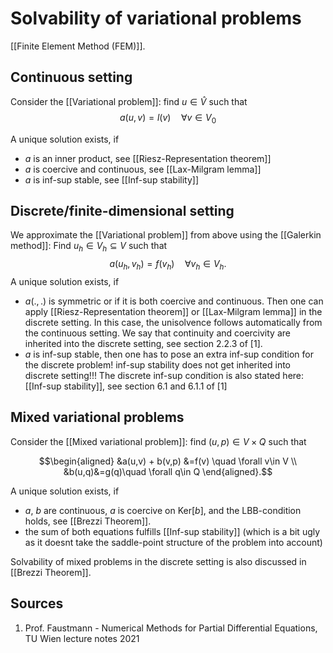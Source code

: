 # Solvability of variational problems
[[Finite Element Method (FEM)]].

## Continuous setting
Consider the [[Variational problem]]: find $u\in \hat{V}$ such that 
$$a(u,v)=l(v) \quad \forall v\in V_0$$

A unique solution exists, if
- $a$ is an inner product, see [[Riesz-Representation theorem]]
- $a$ is coercive and continuous, see [[Lax-Milgram lemma]]
- $a$ is inf-sup stable, see [[Inf-sup stability]]


## Discrete/finite-dimensional setting
We approximate the [[Variational problem]] from above using the [[Galerkin method]]: Find $u_h \in V_h\subseteq V$ such that 
$$a(u_h,v_h)=f(v_h)\quad \forall v_h\in V_h.$$
A unique solution exists, if
- $a(.,.)$ is symmetric or if it is both coercive and continuous. Then one can apply [[Riesz-Representation theorem]] or [[Lax-Milgram lemma]] in the discrete setting. In this case, the unisolvence follows automatically from the continuous setting. We say that continuity and coercivity are inherited into the discrete setting, see section 2.2.3 of [1].
- $a$ is inf-sup stable, then one has to pose an extra inf-sup condition for the discrete problem! inf-sup stability does not get inherited into discrete setting!!! The discrete inf-sup condition is also stated here: [[Inf-sup stability]], see section 6.1 and 6.1.1 of [1]


## Mixed variational problems
Consider the [[Mixed variational problem]]: find $(u,p)\in V\times Q$ such that 

$$\begin{aligned}
&a(u,v) + b(v,p) &=f(v) \quad \forall v\in V \\
&b(u,q)&=g(q)\quad \forall q\in Q
\end{aligned}.$$

A unique solution exists, if
- $a$, $b$ are continuous, $a$ is coercive on $\text{Ker}[b]$, and the LBB-condition holds, see [[Brezzi Theorem]].
- the sum of both equations fulfills [[Inf-sup stability]] (which is a bit ugly as it doesnt take the saddle-point structure of the problem into account)

Solvability of mixed problems in the discrete setting is also discussed in [[Brezzi Theorem]].


## Sources
1. Prof. Faustmann - Numerical Methods for Partial Differential Equations, TU Wien lecture notes 2021
